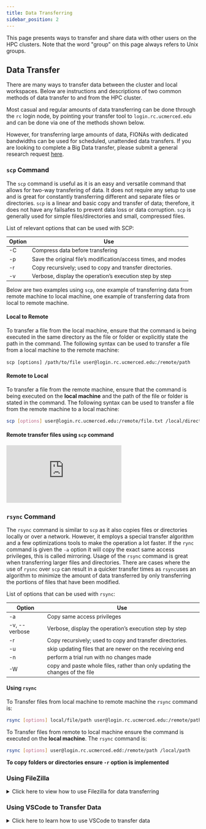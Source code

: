 ```yaml
---
title: Data Transferring
sidebar_position: 2
---
```

This page presents ways to transfer and share data with other users on the HPC clusters. Note that the word "group" on this page always refers to Unix groups.


## Data Transfer
There are many ways to transfer data between the cluster and local workspaces. Below are instructions and descriptions of two common methods of data transfer to and from the HPC cluster. 

Most casual and regular amounts of data transferring can be done through the `rc` login node, by pointing your transfer tool to `login.rc.ucmerced.edu` and can be done via one of the methods shown below. 

However, for transferring large amounts of data, FIONAs with dedicated bandwidths can be used for scheduled, unattended data transfers. If you are looking to complete a Big Data transfer, please submit a general research request [here](https://ucmerced.service-now.com/servicehub?id=public_kb_article&sys_id=3c3ee9ff1b67a0543a003112cd4bcb13&form_id=06da3f8edbfc08103c4d56f3ce9619f4).

### `scp` Command
The `scp` command is useful as it is an easy and versatile command that allows for two-way transfering of data. It does not require any setup to use and is great for constantly transferring different and separate files or directories. `scp` is a linear and basic copy and transfer of data; therefore, it does not have any failsafes to prevent data loss or data corruption. `scp` is generally used for simple files/directories and small, compressed files.

List of relevant options that can be used with SCP: 

| Option | Use |
|---------------|--------------------------|
| -C | Compress data before transfering | 
| -p	| Save the original file’s modification/access times, and modes |
| -r | Copy recursively; used to copy and transfer directories. |
| -v | Verbose, display the operation’s execution step by step |


Below are two examples using `scp`, one example of transferring data from remote machine to local machine, one example of transferring data from local to remote machine.

#### Local to Remote 
To transfer a file from the local machine, ensure that the command is being executed in the same directory as the file or folder or explicitly state the path in the command.
The following syntax can be used to transfer a file from a local machine to the remote machine: 

`scp [options] /path/to/file user@login.rc.ucmerced.edu:/remote/path`

#### Remote to Local
To transfer a file from the remote machine, ensure that the command is being executed on the **local machine** and the path of the file or folder is  stated in the command.
The following syntax can be used to transfer a file from the remote machine to a local machine: 
```bash
scp [options] user@login.rc.ucmerced.edu:/remote/file.txt /local/directory
```

#### Remote transfer files using `scp` command 
<div class="video-container">
  <iframe
    src="https://www.youtube.com/embed/G6DNWqHFC7A"
    title="YouTube video player"
    frameborder="0"
    allow="accelerometer; autoplay; clipboard-write; encrypted-media; gyroscope; picture-in-picture; web-share"
    allowfullscreen
  ></iframe>
</div>



### `rsync` Command 
The `rsync` command is similar to `scp` as it also copies files or directories locally or over a network. However, it employs a special transfer algorithm and a few optimizations tools to make the operation a lot faster. If the `rync` command is given the `-a` option it will copy the exact same access privileges, this is called mirroring. Usage of the `rsync` command is great when transferring larger files and directories. There are cases where the use of `rysnc` over `scp` can result in a quicker transfer times as `rsync`uses an algorithm to minimize the amount of data transferred by only transferring the portions of files that have been modified.

List of options that can be used with `rsync`:

| Option | Use |
|---------------|--------------------------|
| -a | Copy same access privileges |
| -v, --verbose	| Verbose, display the operation’s execution step by step| 
| -r |  Copy recursively; used to copy and transfer directories.|
| -u | skip updating files that are newer on the receiving end |
| -n | perform a trial run with no changes made |
| -W | copy and paste whole files, rather than only updating the changes of the file|
 

#### Using `rsync`
To Transfer files from local machine to remote machine the `rsync` command is: 
```bash
rsync [options] local/file/path user@login.rc.ucmerced.edu:/remote/path
```
To Transfer files from remote to local machine ensure the command is executed on the **local machine**. The `rsync` command is: 
```bash
rsync [options] user@login.rc.ucmerced.edd:/remote/path /local/path
```
**To copy folders or directories ensure `-r` option is implemented**
### Using FileZilla
<details>
<summary>Click here to view how to use Filezilla for data transferring</summary>

Filezilla is a computer application with a GUI interface that allows for easy transfer how lots of files and folders from the local machine to a remote machine(i.e. the Pinnacles and MERCED cluster)

#### Configuring and Using FileZilla 


1. Download FileZilla from the following site: [click here](https://filezilla-project.org/download.php )
2. Once downloaded, open the application and accept all necessary options for FileZilla to properly function. 

3. Fill in the according information in the respective boxes as noted by the numbers they are listed by
![Image of Filezilla](imgs/Filezilla_start_annotated.png "Filezilla Blank Start")
   1. In the `Host` box, enter: sftp://login.rc.ucmerced.edu
   2. In username, enter your username, that is the part of the remote cluster login before the **@** 
                
                Ex. If username is guest123@login.rc.ucmerced.edu, enter guest123
   3. Enter password to log into cluster
   4. This is the area where you will see your **local** files and folders, you can edit the scope by changing the directory in the `Local site:` box.
 4. Now you can click `Quickconnect` in the upper left side of the menu 

 Once you have the correct files selected on  the local or remote machine, simply drag and drop the files to the other side.
 
  Another way to transfer files/folders: right click on all the folders/files to add them to file queue or immediete transfer via the `Upload` button 

 ![Image of Filezilla](imgs/Filezilla_queue.png "Filezilla right-click options")

</details>

### Using VSCode to Transfer Data

<details>
<summary>Click here to learn how to use VSCode to transfer data</summary>

For users who use VSCode to edit and manipulate files, there is a helpful extension that can be downloaded from the VSCode store: ```Remote - SSH```. [Link](https://marketplace.visualstudio.com/items?itemName=ms-vscode-remote.remote-ssh) that can be accessed via web

####  Walkthrough on connecting to ```rc.login.ucmerced.edu``` via VSCode <!-- {docsify-ignore} -->

Once downloaded the extension mentioned above, you will see a new icon on the left sidebar of VSCode. 


 ![Image of VSCode Sidebar](imgs/VSCodeSidebarIcon.png "Sidebar")




1. Next, click on ```+``` to add a new SSH connection

2. A new prompt will come up to enter the the complete ssh login. An example of a proper ssh login for VSCode is ```ssh exampleUser@login.rc.ucmerced.edu```. Where ```exampleUser``` will be replaced by a proper username. 

 ![Image of VSCode Signin Prompt](imgs/VSCode%20Remote%20SigninPrompt.png "Sign in Prompt")


3. Once the credential is typed in, there will be a prompt to where to store the host information, select the second option. 

4. Now there will be a prompt to enter a password, this is the password used to sign into the cluster. 

5. Finally, you will have access to open and manipulate any folder and file on the cluster via VSCode. There is also a built-in terminal which allows for submission of jobs and other manipulations to be done in the VSCode application. 
</details>

